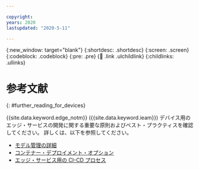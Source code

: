```yaml
---

copyright:
years: 2020
lastupdated: "2020-5-11"

---
```


{:new_window: target="blank"}
{:shortdesc: .shortdesc}
{:screen: .screen}
{:codeblock: .codeblock}
{:pre: .pre}
{:child: .link .ulchildlink}
{:childlinks: .ullinks}

# 参考文献
{: #further_reading_for_devices}

{{site.data.keyword.edge_notm}} ({{site.data.keyword.ieam}}) デバイス用のエッジ・サービスの開発に関する重要な原則およびベスト・プラクティスを確認してください。 詳しくは、以下を参照してください。

* [モデル管理の詳細](model_management_details.md)
* [コンテナー・デプロイメント・オプション](container_deployment_options.md)
* [エッジ・サービス用の CI-CD プロセス](cicd_process.md)
